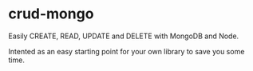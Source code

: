 # crud-mongo
Easily CREATE, READ, UPDATE and DELETE with MongoDB and Node.

Intented as an easy starting point for your own library to save you some time.
